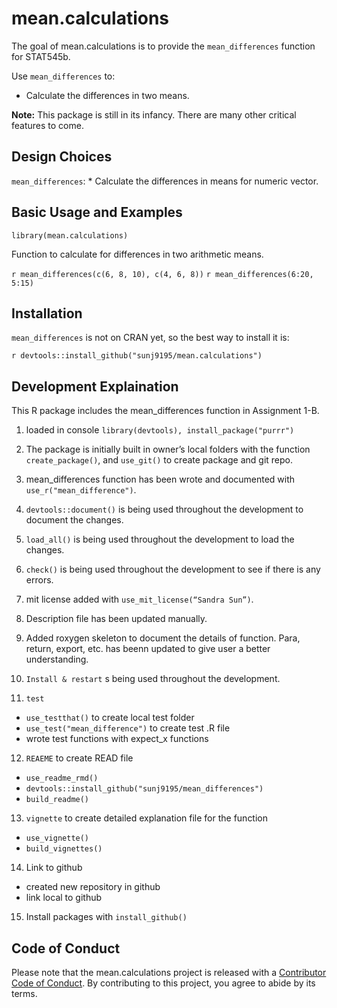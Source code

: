 
<!-- README.md is generated from README.Rmd. Please edit that file -->

# mean.calculations

<!-- badges: start -->

<!-- badges: end -->

The goal of mean.calculations is to provide the `mean_differences`
function for STAT545b.

Use `mean_differences` to:

  - Calculate the differences in two means.

**Note:** This package is still in its infancy. There are many other
critical features to come.

## Design Choices

`mean_differences`: \* Calculate the differences in means for numeric
vector.

## Basic Usage and Examples

`library(mean.calculations)`

Function to calculate for differences in two arithmetic means.

`r mean_differences(c(6, 8, 10), c(4, 6, 8))` `r
mean_differences(6:20, 5:15)`

## Installation

`mean_differences` is not on CRAN yet, so the best way to install it is:

`r devtools::install_github("sunj9195/mean.calculations")`

## Development Explaination

This R package includes the mean\_differences function in Assignment
1-B.

1.  loaded in console `library(devtools), install_package("purrr")`

2.  The package is initially built in owner’s local folders with the
    function `create_package()`, and `use_git()` to create package and
    git repo.

3.  mean\_differences function has been wrote and documented with
    `use_r("mean_difference")`.

4.  `devtools::document()` is being used throughout the development to
    document the changes.

5.  `load_all()` is being used throughout the development to load the
    changes.

6.  `check()` is being used throughout the development to see if there
    is any errors.

7.  mit license added with `use_mit_license(“Sandra Sun”)`.

8.  Description file has been updated manually.

9.  Added roxygen skeleton to document the details of function. Para,
    return, export, etc. has beenn updated to give user a better
    understanding.

10. `Install & restart` s being used throughout the development.

11. `test`

<!-- end list -->

  - `use_testthat()` to create local test folder
  - `use_test("mean_difference")` to create test .R file
  - wrote test functions with expect\_x functions

<!-- end list -->

12. `REAEME` to create READ file

<!-- end list -->

  - `use_readme_rmd()`
  - `devtools::install_github("sunj9195/mean_differences")`
  - `build_readme()`

<!-- end list -->

13. `vignette` to create detailed explanation file for the function

<!-- end list -->

  - `use_vignette()`
  - `build_vignettes()`

<!-- end list -->

14. Link to github

<!-- end list -->

  - created new repository in github
  - link local to github

<!-- end list -->

15. Install packages with `install_github()`

## Code of Conduct

Please note that the mean.calculations project is released with a
[Contributor Code of
Conduct](https://contributor-covenant.org/version/2/0/CODE_OF_CONDUCT.html).
By contributing to this project, you agree to abide by its terms.

